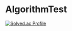 # AlgorithmTest


[![Solved.ac Profile](http://mazassumnida.wtf/api/v2/generate_badge?boj=senzoo)](https://solved.ac/senzoo/)
